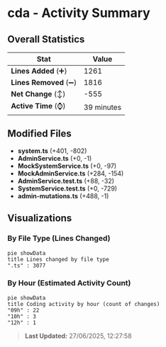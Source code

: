 # cda - Activity Summary 

## Overall Statistics

| Stat                   | Value                                                             |
| ---------------------- | ----------------------------------------------------------------- |
| **Lines Added** (➕)   | 1261                                          |
| **Lines Removed** (➖) | 1816                                        |
| **Net Change** (↕)    | -555                |
| **Active Time** (⌚)   | 39 minutes |


## Modified Files
- **system.ts** (+401, -802)
- **AdminService.ts** (+0, -1)
- **MockSystemService.ts** (+0, -97)
- **MockAdminService.ts** (+284, -154)
- **AdminService.test.ts** (+88, -32)
- **SystemService.test.ts** (+0, -729)
- **admin-mutations.ts** (+488, -1)

## Visualizations

### By File Type (Lines Changed)

```mermaid
pie showData
title Lines changed by file type
".ts" : 3077
```

### By Hour (Estimated Activity Count)

```mermaid
pie showData
title Coding activity by hour (count of changes)
"09h" : 22
"10h" : 3
"12h" : 1
```


> **Last Updated:** 27/06/2025, 12:27:58